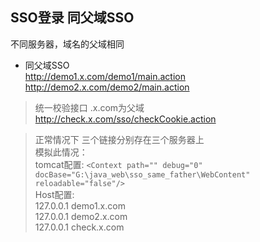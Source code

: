## SSO登录 同父域SSO

不同服务器，域名的父域相同  

- 同父域SSO  
http://demo1.x.com/demo1/main.action   
http://demo2.x.com/demo2/main.action   


> 统一校验接口  .x.com为父域
http://check.x.com/sso/checkCookie.action 

> 正常情况下 三个链接分别存在三个服务器上  
模拟此情况：  
tomcat配置: `<Context path="" debug="0" docBase="G:\java_web\sso_same_father\WebContent" reloadable="false"/>`  
Host配置:  
127.0.0.1 demo1.x.com  
127.0.0.1 demo2.x.com  
127.0.0.1 check.x.com  